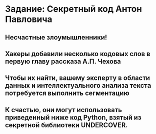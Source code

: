 # Задание: Секретный код Антон Павловича
## Несчастные злоумышленники!
## Хакеры добавили несколько кодовых слов в первую главу рассказа А.П. Чехова 
## Чтобы их найти, вашему эксперту в области данных и интеллектуального анализа текста потребуется выполнить сегментацию
## К счастью, они могут использовать приведенный ниже код Python, взятый из секретной библиотеки UNDERCOVER.
